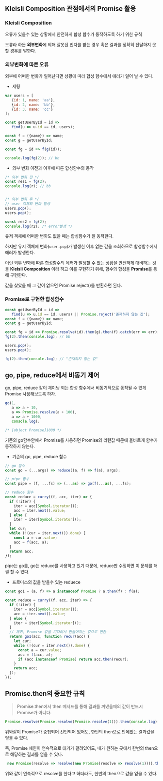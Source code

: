 ## Kleisli Composition 관점에서의 Promise 활용

### Kleisli Composition

오류가 있을수 있는 상황에서 안전하게 합성 함수가 동작하도록 하기 위한 규칙

오류라 하믄 **외부변화**에 의해 잘못된 인자를 받는 경우 혹은 결과를 정확히 전달하지 못할 경우를 말한다.



### 외부변화에 따른 오류

 외부에 어떠한 변화가 일어난다면 상황에 따라 합성 함수에서 에러가 일어 날 수 있다.

- 세팅

```javascript
var users = [
   {id: 1, name: 'aa'},
   {id: 2, name: 'bb'},
   {id: 3, name: 'cc'}
];

const getUserById = id =>
   find(u => u.id == id, users);

const f = ({name}) => name;
const g = getUserById;

const fg = id => f(g(id));

console.log(fg(2)); // bb
```



- 외부 변화 이전과 이후에 따른 합성함수의 동작

```javascript
/* 외부 변화 전 */
const res1 = fg(2);
console.log(r); // bb


/* 외부 변화 후 */
// user 객체의 변화 발생
users.pop();
users.pop();

const res2 = fg(2);
console.log(r2); /* error발생 */
```

유저 객체에 어떠한 변화도 없을 때는 합성함수가 잘 동작한다.

하지만 유저 객체에 변화(`user.pop`)가 발생한 이후 없는 값을 조회하므로 합성함수에서 에러가 발생한다.



이런 외부 변화에 따른 합성함수의 에러가 발생할 수 있는 상황을 안전하게 대비하는 것을 **Kleisli Composition** 이라 하고 이를 구현하기 위해, 함수의 합성을 **Promise**를 통해 구현한다.

값을 찾았을 때 그 값이 없으면 Promise.reject()를 반환하면 된다.



### Promise로 구현한 합성함수

```javascript
const getUserById = id =>
   find(u => u.id == id, users) || Promise.reject('존재하지 않는 값');
const f = ({name}) => name;
const g = getUserById;

const fg = id => Promise.resolve(id).then(g).then(f).catch(err => err);
fg(2).then(console.log); // bb

users.pop();
users.pop();

fg(2).then(console.log); // "존재하지 않는 값"
```



## go, pipe, reduce에서 비동기 제어

go, pipe, reduce 같이 체이닝 되는 합성 함수에서 비동기적으로 동작될 수 있게 Promise 사용해보도록 하자.



```javascript
go(1,
   a => a + 10,
   a => Promise.resolve(a + 100),
   a => a + 1000,
   console.log);

/* [object Promise]1000 */
```

기존의 go함수안에서 Promise를 사용하면 Promise의 리턴값 때문에 올바르게 함수가 동작하지 않는다. 



- 기존의 go, pipe, reduce 함수

```javascript
// go 함수
const go = (...args) => reduce((a, f) => f(a), args);

// pipe 함수
const pipe = (f, ...fs) => (...as) => go(f(...as), ...fs);

// reduce 함수
const reduce = curry((f, acc, iter) => {
  if (!iter) {
    iter = acc[Symbol.iterator]();
    acc = iter.next().value;
  } else {
    iter = iter[Symbol.iterator]();
  }
  let cur;
  while (!(cur = iter.next()).done) {
    const a = cur.value;
    acc = f(acc, a);
  }
  return acc;
});
```

pipe는 go를, go는 reduce를 사용하고 있기 때문에, reduce만 수정하면 이 문제를 해결 할 수 있다.



- 프로미스의 값을 받을수 있는 reduece

```javascript
const go1 = (a, f) => a instanceof Promise ? a.then(f) : f(a);

const reduce = curry((f, acc, iter) => {
  if (!iter) {
    iter = acc[Symbol.iterator]();
    acc = iter.next().value;
  } else {
    iter = iter[Symbol.iterator]();
  }
  // 재귀, Promise 값을 기다려서 만들어지는 값으로 변환 
  return go1(acc, function recur(acc) {
    let cur;
    while (!(cur = iter.next()).done) {
      const a = cur.value;
      acc = f(acc, a);
      if (acc instanceof Promise) return acc.then(recur);
    }
    return acc;
  });
});
```



## Promise.then의 중요한 규칙

> Promise.then에서 then 메서드를 통해 결과를 꺼냈을때의 값이 반드시 Promise가 아니다.



```javascript
Promise.resolve(Promise.resolve(Promise.resolve(1))).then(console.log); // 1
```

위와같이 Promise가 중첩되어 선언되어 있어도, 한번의 then으로 안에있는 결과값을 얻을 수 있다. 

즉, Promise 체인이 연속적으로 대기가 걸려있어도, 내가 원하는 곳에서 한번의 then으로 해당하는 결과를 얻을 수 있다.



```javascript
 new Promise(resolve => resolve(new Promise(resolve => resolve(1)))).then(console.log); // 1
```

위와 같이 연속적으로 resolve를 한다고 하더라도, 한번의 then으로 값을 얻을 수 있다.

